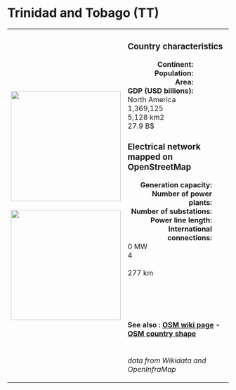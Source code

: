 # Trinidad and Tobago (TT)

<table width="90%">
<tr>
<td>
<img src="http://commons.wikimedia.org/wiki/Special:FilePath/Flag%20of%20Trinidad%20and%20Tobago.svg" width="250">
<br><br>
<img src="http://commons.wikimedia.org/wiki/Special:FilePath/Trinidad%20and%20Tobago%20%28orthographic%20projection%29.svg" width="250"></td>
<td>
<h3>Country characteristics</h3>
<div style="display: inline-block;text-align:right;margin-right:30px;font-weight: bold;">
Continent:<br>Population:<br>Area:<br>GDP (USD billions):
</div>
<div style="display: inline-block;">
North America<br>1,369,125<br>5,128 km2<br>27.9 B$
</div>
<h3>Electrical network mapped on OpenStreetMap</h3>
<div style="display: inline-block;text-align:right;margin-right:30px;font-weight: bold;">Generation capacity:<br>
Number of power plants:<br>
Number of substations:<br>
Power line length:<br>
International connections:<br>
</div>
<div style="display: inline-block;">0 MW<br>
4<br>
<br>
277 km<br>
<br>
</div>

<br><br><h4>See also :
<a href="https://wiki.openstreetmap.org/wiki/Power_networks/Trinidad and Tobago" target="_blank">OSM wiki page</a> -
<a href="https://openstreetmap.org/relation/555717" target="_blank">OSM country shape</a>
</h4>

<br><i>data from Wikidata and OpenInfraMap</i>
</td>
</tr>
</table>




